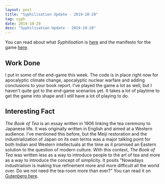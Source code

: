 ```yaml
---
layout: post
title: "Syphilisation Update - 2019-10-20"
tag: syph
date: 2019-10-20
desc: "Syphilisation Update - 2019-10-20"
---
```



You can read about what *Syphilisation* is [here](/blog/syph/announce) and the manifesto for the game [here](/blog/syph/manifesto).

## Work Done

I put in some of the end-game this week. The code is in place right now for apocalyptic climate change, apocalyptic nuclear warfare and adding conclusions to your book report. I've played the game a lot as well, but I haven't quite got to the end-game scenarios yet. It takes a lot of playtime to get the game into shape and I still have a lot of playing to do.

## Interesting Fact

*The Book of Tea* is an essay written in 1906 linking the tea ceremony to Japanese life. It was originally written in English and aimed at a Western audience. I've mentioned this before, but the Meiji restoration and the industrialization of Japan on its own terms was a major talking point for both Indian and Western intellectuals at the time as it promised an Eastern solution to the question of modern culture. With this context, *The Book of Tea* was written less as a way to introduce people to the art of tea and more as a way to introduce the concept of simplicity. It posits "Nowadays industrialism is making true refinement more and more difficult all the world over. Do we not need the tea-room more than ever?" You can read it on [Gutenberg here](http://www.gutenberg.org/ebooks/769).

